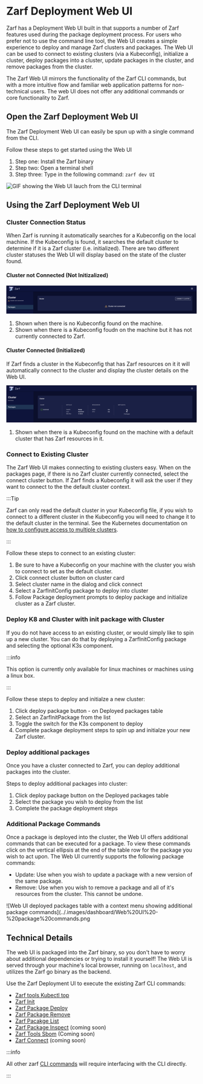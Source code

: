 # Zarf Deployment Web UI

Zarf has a Deployment Web UI built in that supports a number of Zarf features used during the package deployment process. For users who prefer not to use the command line tool, the Web UI creates a simple experience to deploy and manage Zarf clusters and packages. The Web UI can be used to connect to existing clusters (via a Kubeconfig), initialize a cluster, deploy packages into a cluster, update packages in the cluster, and remove packages from the cluster. 

The Zarf Web UI mirrors the functionality of the Zarf CLI commands, but with a more intuitive flow and familiar web application patterns for non-technical users. The web UI does not offer any additional commands or core functionality to Zarf. 

## Open the Zarf Deployment Web UI

The Zarf Deployment Web UI can easily be spun up with a single command from the CLI. 

Follow these steps to get started using the Web UI

1. Step one: Install the Zarf binary
2. Step two: Open a terminal shell
3. Step three: Type in the following command: ```zarf dev UI```

![GIF showing the Web UI lauch from the CLI terminal](../.images/dashboard/Web_UI__Launch_w__Cluster_AdobeExpress.gif)

## Using the Zarf Deployment Web UI

### Cluster Connection Status

When Zarf is running it automatically searches for a Kubeconfig on the local machine. If the Kubeconfig is found, it searches the default cluster to determine if it is a Zarf cluster (i.e. initialized). There are two different cluster statuses the Web UI will display based on the state of the cluster found. 

#### Cluster not Connected (Not Initizalized)

![Web UI shows organge warning status and message "cluster not connected" on the cluster card](../.images/dashboard/Web%20UI%20-%20Cluster%20Not%20Connected.png)

1. Shown when there is no Kubeconfig found on the machine.
2. Shown when there is a Kubeconfig foudn on the machine but it has not currently connected to Zarf.

#### Cluster Connected (Initialized)

If Zarf finds a cluster in the Kubeconfig that has Zarf resources on it it will automatically connect to the cluster and display the cluster details on the Web UI.

![Web UI shows cluster metat data in on the cluster card when a connected cluster is found](../.images/dashboard/Web%20UI%20-%20Status%20Cluster%20connected.png)

1. Shown when there is a Kubeconfig found on the machine with a default cluster that has Zarf resources in it.


### Connect to Existing Cluster 

The Zarf Web UI makes connecting to existing clusters easy. When on the packages page, if there is no Zarf cluster currently connected, select the connect cluster button. If Zarf finds a Kubeconfig it will ask the user if they want to connect to the the default cluster context. 

:::Tip 

Zarf can only read the default cluster in your Kubeconfig file, if you wish to connect to a different cluster in the Kubeconfig you will need to change it to the default cluster in the terminal. See the Kubernetes documentation on [how to configure access to multiple clusters](https://kubernetes.io/docs/tasks/access-application-cluster/configure-access-multiple-clusters/).

::: 

Follow these steps to connect to an existing cluster:

1. Be sure to have a Kubeconfig on your machine with the cluster you wish to connect to set as the default cluster.
2. Click connect cluster button on cluster card
3. Select cluster name in the dialog and click connect
4. Select a ZarfInitConfig package to deploy into cluster
5. Follow Package deployment prompts to deploy package and initialize cluster as a Zarf cluster.

### Deploy K8 and Cluster with init package with Cluster

If you do not have access to an existing cluster, or would simply like to spin up a new cluster. You can do that by deploying a ZarfInitConfig package and selecting the optional K3s component. 

:::info

This option is currently only available for linux machines or machines using a linux box. 

:::

Follow these steps to deploy and initialze a new cluster:

1. Click deploy package button - on Deployed packages table
2. Select an ZarfInitPackage from the list
3. Toggle the switch for the K3s component to deploy 
4. Complete package deployment steps to spin up and initialze your new Zarf cluster.

### Deploy additional packages

Once you have a cluster connected to Zarf, you can deploy additional packages into the cluster. 

Steps to deploy additional packages into cluster:

1. Click deploy package button on the Deployed packages table
2. Select the package you wish to deploy from the list
3. Complete the package deployment steps 

### Additional Package Commands

Once a package is deployed into the cluster, the Web UI offers additional commands that can be executed for a package. To view these commands click on the vertical ellipsis at the end of the table row for the package you wish to act upon. The Web UI currently supports the following package commands:

- Update: Use when you wish to update a package with a new version of the same package.
- Remove: Use when you wish to remove a package and all of it's resources from the cluster. This cannot be undone.

![Web UI deployed packages table with a context menu showing additional package commands](../.images/dashboard/Web%20UI%20-%20package%20commands.png


## Technical Details

The web UI is packaged into the Zarf binary, so you don't have to worry about additional dependencies or trying to install it yourself! The Web UI is served through your machine's local browser, running on `localhost`, and utilizes the Zarf go binary as the backend. 

Use the Zarf Deployment UI to execute the existing Zarf CLI commands:
- [Zarf tools Kubectl top](/docs/4-user-guide/1-the-zarf-cli/100-cli-commands/)
- [Zarf Init](/docs/4-user-guide/1-the-zarf-cli/100-cli-commands/zarf_init.md)
- [Zarf Package Deploy](/docs/4-user-guide/1-the-zarf-cli/100-cli-commands/)
- [Zarf Package Remove](/docs/4-user-guide/1-the-zarf-cli/100-cli-commands/zarf_package_remove.md)
- [Zarf Pacakge List](/docs/4-user-guide/1-the-zarf-cli/100-cli-commands/zarf_package_list.md)
- [Zarf Package Inspect](/docs/4-user-guide/1-the-zarf-cli/100-cli-commands/zarf_package_inspect.md) (coming soon)
- [Zarf Tools Sbom](/docs/4-user-guide/1-the-zarf-cli/100-cli-commands/zarf_tools_sbom.md) (Coming soon)
- [Zarf Connect](/docs/4-user-guide/1-the-zarf-cli/100-cli-commands/zarf_connect.md) (coming soon) 

:::info

All other zarf [CLI commands](../4-user-guide/1-the-zarf-cli/100-cli-commands/) will require interfacing with the CLI directly.

::: 
